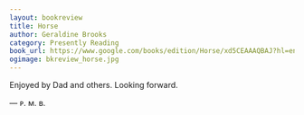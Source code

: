 ```yaml
---
layout: bookreview
title: Horse
author: Geraldine Brooks
category: Presently Reading
book_url: https://www.google.com/books/edition/Horse/xd5CEAAAQBAJ?hl=en&gbpv=0
ogimage: bkreview_horse.jpg
---
```

Enjoyed by Dad and others. Looking forward.

— ᴘ. ᴍ. ʙ.